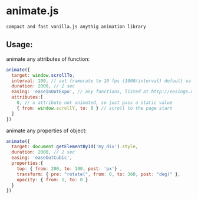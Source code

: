 animate.js
==========
~~~
compact and fast vanilla.js anythig animation library
~~~
Usage:
------
animate any attributes of function:
```js
animate({
  target: window.scrollTo,
  interval: 100, // set framerate to 10 fps (1000/interval) default value 50 (20 fps)
  duration: 2000, // 2 sec
  easing: 'easeInOutExpo', // any functions, listed at http://easings.net/en are present plus easeLinear
  attributes:[
    0, // x attribute not animated, so just pass a static value
    { from: window.scrollY, to: 0 } // scroll to the page start
  ]
})
```
animate any properties of object:
```js
animate({
  target: document.getElementById('my_div').style,
  duration: 2000, // 2 sec
  easing: 'easeOutCubic', 
  properties:{
    top: { from: 200, to: 100, post: 'px'} , 
    transform: { pre: "rotate(", from: 0, to: 360, post: "deg)" },
    opacity: { from: 1, to: 0 }
  }
})
```

